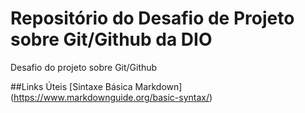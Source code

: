 # Repositório do Desafio de Projeto sobre Git/Github da DIO
Desafio do projeto sobre Git/Github

##Links Úteis
[Sintaxe Básica Markdown] (https://www.markdownguide.org/basic-syntax/)
